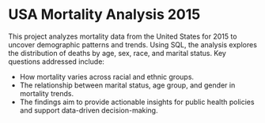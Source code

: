 # USA Mortality Analysis 2015 
This project analyzes mortality data from the United States for 2015 to uncover demographic patterns and trends. Using SQL, the analysis explores the distribution of deaths by age, sex, race, and marital status. 
Key questions addressed include:

- How mortality varies across racial and ethnic groups.
- The relationship between marital status, age group, and gender in mortality trends.
- The findings aim to provide actionable insights for public health policies and support data-driven decision-making.



